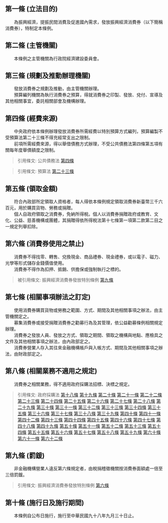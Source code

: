 第一條 (立法目的)
-----------------
　　為振興經濟，提振民間消費及促進國內需求，發放振興經濟消費券（以下簡稱消費券），特制定本條例。  


第二條 (主管機關)
-----------------
　　本條例之主管機關為行政院經濟建設委員會。  


第三條 (規劃及推動辦理機關)
---------------------------
　　發放消費券之規劃及推動，由主管機關辦理。  
　　預算編列機關為執行消費券之預算，得就消費券之印製、發放、兌付、宣導及其他相關事宜，委託相關部會及機構辦理。  


第四條 (經費來源)
-----------------
　　中央政府依本條例辦理發放消費券所需經費以特別預算方式編列，預算編製不受預算法第二十三條不得充經常支出之限制。  
　　前項所需經費來源，得以舉借債務方式辦理，不受公共債務法第四條第五項有關每年度舉債額度之限制。  
> 引用條文: 公共債務法 [第四條](../../財政金融/國庫/公共債務法.md#第四條-)

> 引用條文: 預算法 [第二十三條](../../主計/預算/預算法.md#第二十三條-)



第五條 (領取金額)
-----------------
　　符合內政部所定領取人資格者，每人得依本條例規定領取消費券新臺幣三千六百元，用於購買貨物、勞務或捐贈。  
　　個人自政府領取之消費券，免納所得稅。個人以消費券捐贈政府或教育、文化、公益、慈善機構或團體，其捐贈得依所得稅法第十七條第一項第二款第二目之一規定列舉扣除。  


第六條 (消費券使用之禁止)
-------------------------
　　消費券不得找零、轉售、兌換現金、商品禮券、現金禮券，或以電子、磁力、光學等形式儲存金錢價值使用。  
　　消費券不得作為扣押、抵銷、供擔保或強制執行之標的。  
> 被引用條文: 振興經濟消費券發放特別條例 [第九條](../../國家發展/經濟建設/振興經濟消費券發放特別條例.md#第九條-罰鍰)



第七條 (相關事項辦法之訂定)
---------------------------
　　使用消費券購買貨物或勞務之範圍、方式、期間及其他相關事項之辦法，由主管機關定之。  
　　募集消費券或接受捐贈消費券之勸募行為及其管理，依公益勸募條例相關規定辦理。  
　　消費券之發放人員、發放之方式、領取之期間、領取之機構與地點、應檢具之文件及其他相關事項之辦法，由內政部定之。  
　　消費券營業人存入其往來金融機構帳戶與入帳方式、期間及其他相關事項之辦法，由財政部定之。  


第八條 (相關業務不適用之規定)
-----------------------------
　　消費券之相關業務，得不適用政府採購法招標、決標之規定。  
> 引用條文: 政府採購法 [第十八條](../../財政金融/政府採購/政府採購法.md#第十八條-招標之方式及定義) [第十九條](../../財政金融/政府採購/政府採購法.md#第十九條-公開招標) [第二十條](../../財政金融/政府採購/政府採購法.md#第二十條-選擇性招標) [第二十一條](../../財政金融/政府採購/政府採購法.md#第二十一條-選擇性招標建立合格廠商名單) [第二十二條](../../財政金融/政府採購/政府採購法.md#第二十二條-得採限制性招標之情形) [第二十三條](../../財政金融/政府採購/政府採購法.md#第二十三條-未達公告金額招標方式之訂定) [第二十四條](../../財政金融/政府採購/政府採購法.md#第二十四條-統包) [第二十五條](../../財政金融/政府採購/政府採購法.md#第二十五條-共同投標) [第二十六條](../../財政金融/政府採購/政府採購法.md#第二十六條-公告金額以上之採購招標文件規格訂定) [第二十七條](../../財政金融/政府採購/政府採購法.md#第二十七條-招標之公告) [第二十八條](../../財政金融/政府採購/政府採購法.md#第二十八條-等標期之訂定) [第二十九條](../../財政金融/政府採購/政府採購法.md#第二十九條-招標文件之發送) [第三十條](../../財政金融/政府採購/政府採購法.md#第三十條-押標金及保證金) [第三十一條](../../財政金融/政府採購/政府採購法.md#第三十一條-押標金之發還及不予發還之情形) [第三十二條](../../財政金融/政府採購/政府採購法.md#第三十二條-保證金之抵充及擔保責任) [第三十三條](../../財政金融/政府採購/政府採購法.md#第三十三條-投標文件之遞送) [第三十四條](../../財政金融/政府採購/政府採購法.md#第三十四條-招標文件公告前應予保密) [第三十五條](../../財政金融/政府採購/政府採購法.md#第三十五條-替代方案) [第三十六條](../../財政金融/政府採購/政府採購法.md#第三十六條-投標廠商之資格) [第三十七條](../../財政金融/政府採購/政府採購法.md#第三十七條-投標廠商資格之訂定原則) [第三十八條](../../財政金融/政府採購/政府採購法.md#第三十八條-政黨及其關係企業不得參與投標) [第三十九條](../../財政金融/政府採購/政府採購法.md#第三十九條-委託廠商專案管理) [第四十條](../../財政金融/政府採購/政府採購法.md#第四十條-洽專業機關代辦採購) [第四十一條](../../財政金融/政府採購/政府採購法.md#第四十一條-招標文件疑義之處理) [第四十二條](../../財政金融/政府採購/政府採購法.md#第四十二條-分段開標) [第四十三條](../../財政金融/政府採購/政府採購法.md#第四十三條-優先決標予國內廠商) [第四十四條](../../財政金融/政府採購/政府採購法.md#第四十四條-標價優惠國內廠商) [第四十五條](../../財政金融/政府採購/政府採購法.md#第四十五條-開標作業公開原則) [第四十六條](../../財政金融/政府採購/政府採購法.md#第四十六條-底價之訂定及訂定時機) [第四十七條](../../財政金融/政府採購/政府採購法.md#第四十七條-得不訂底價情形) [第四十八條](../../財政金融/政府採購/政府採購法.md#第四十八條-不予開標決標之情形) [第四十九條](../../財政金融/政府採購/政府採購法.md#第四十九條-未達公告金額逾公告金額十分之一之採購應公開取得書面報價或企劃書) [第五十條](../../財政金融/政府採購/政府採購法.md#第五十條-不予投標廠商開標或決標之情形) [第五十一條](../../財政金融/政府採購/政府採購法.md#第五十一條-審標疑義之處理及結果之通知) [第五十二條](../../財政金融/政府採購/政府採購法.md#第五十二條-決標之原則) [第五十三條](../../財政金融/政府採購/政府採購法.md#第五十三條-超底價之決標) [第五十四條](../../財政金融/政府採購/政府採購法.md#第五十四條-未訂底價之決標) [第五十五條](../../財政金融/政府採購/政府採購法.md#第五十五條-最低標決標之協商) [第五十六條](../../財政金融/政府採購/政府採購法.md#第五十六條-最有利標之決標程序) [第五十七條](../../財政金融/政府採購/政府採購法.md#第五十七條-協商之原則) [第五十八條](../../財政金融/政府採購/政府採購法.md#第五十八條-標價不合理之處理) [第五十九條](../../財政金融/政府採購/政府採購法.md#第五十九條-禁止支付不正利益促成採購契約之適用範圍及違反之懲罰) [第六十條](../../財政金融/政府採購/政府採購法.md#第六十條-投標商之棄權) [第六十一條](../../財政金融/政府採購/政府採購法.md#第六十一條-決標公告) [第六十二條](../../財政金融/政府採購/政府採購法.md#第六十二條-決標資料之彙送)



第九條 (罰鍰)
-------------
　　非金融機構營業人違反第六條規定者，由稅捐稽徵機關按消費券面額處一倍至三倍罰鍰。  
> 引用條文: 振興經濟消費券發放特別條例 [第六條](../../國家發展/經濟建設/振興經濟消費券發放特別條例.md#第六條-消費券使用之禁止)



第十條 (施行日及施行期間)
-------------------------
　　本條例自公布日施行，施行至中華民國九十八年九月三十日止。